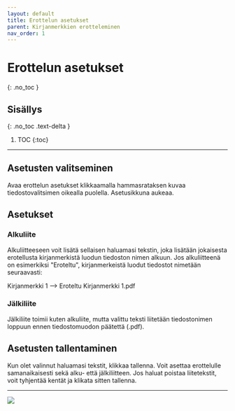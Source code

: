 ```yaml
---
layout: default
title: Erottelun asetukset
parent: Kirjanmerkkien erotteleminen
nav_order: 1
---
```


# Erottelun asetukset
{: .no_toc }

## Sisällys
{: .no_toc .text-delta }

1. TOC
{:toc}

---

## Asetusten valitseminen

Avaa erottelun asetukset klikkaamalla hammasrataksen kuvaa tiedostovalitsimen oikealla puolella. Asetusikkuna aukeaa.

## Asetukset

### Alkuliite

Alkuliitteeseen voit lisätä sellaisen haluamasi tekstin, joka lisätään jokaisesta erotellusta kirjanmerkistä luodun tiedoston nimen alkuun. 
Jos alkuliitteenä on esimerkiksi "Eroteltu", kirjanmerkeistä luodut tiedostot nimetään seuraavasti:

   Kirjanmerkki 1 --> Eroteltu Kirjanmerkki 1.pdf

### Jälkiliite

Jälkiliite toimii kuten alkuliite, mutta valittu teksti liitetään tiedostonimen loppuun ennen tiedostomuodon päätettä (.pdf).

## Asetusten tallentaminen

Kun olet valinnut haluamasi tekstit, klikkaa tallenna. Voit asettaa erottelulle samanaikaisesti sekä alku- että jälkiliitteen. Jos haluat poistaa liitetekstit, voit
tyhjentää kentät ja klikata sitten tallenna.

---

<div class="instruction_image">
  <img src="https://codex-fi.github.io/Opus/ui/gif/extract/options.gif">
</div>
